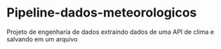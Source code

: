 # Pipeline-dados-meteorologicos
Projeto de engenharia de dados extraindo dados de uma API de clima e salvando em um arquivo
